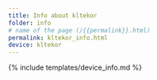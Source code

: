 ```yaml
---
title: Info about kltekor
folder: info
# name of the page (/{{permalink}}.html)
permalink: kltekor_info.html
device: kltekor
---
```

{% include templates/device_info.md %}
